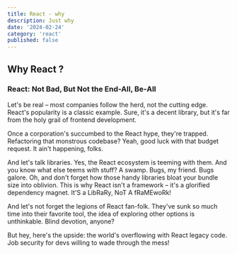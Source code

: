 ```yaml
---
title: React - why
description: Just why
date: '2024-02-24'
category: 'react'
published: false
---
```


## Why React ?

### React: Not Bad, But Not the End-All, Be-All

Let's be real – most companies follow the herd, not the cutting edge. React's popularity is a classic example. Sure, it's a decent library, but it's far from the holy grail of frontend development.

Once a corporation's succumbed to the React hype, they're trapped. Refactoring that monstrous codebase? Yeah, good luck with that budget request. It ain't happening, folks.

And let's talk libraries. Yes, the React ecosystem is teeming with them. And you know what else teems with stuff? A swamp. Bugs, my friend. Bugs galore. Oh, and don't forget how those handy libraries bloat your bundle size into oblivion. This is why React isn't a framework – it's a glorified dependency magnet. It'S a LibRaRy, NoT A fRaMEwoRk!

And let's not forget the legions of React fan-folk. They've sunk so much time into their favorite tool, the idea of exploring other options is unthinkable. Blind devotion, anyone?

But hey, here's the upside: the world's overflowing with React legacy code. Job security for devs willing to wade through the mess!
